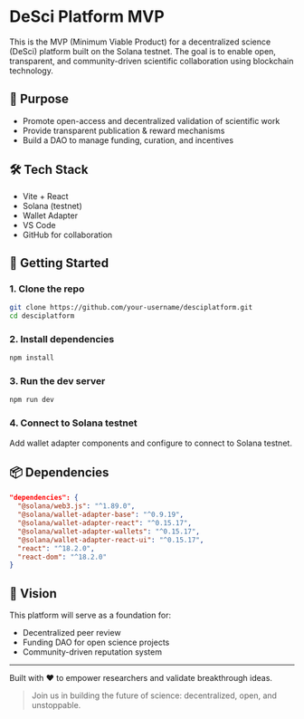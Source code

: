 # DeSci Platform MVP

This is the MVP (Minimum Viable Product) for a decentralized science (DeSci) platform built on the Solana testnet. The goal is to enable open, transparent, and community-driven scientific collaboration using blockchain technology.

## 🔬 Purpose
- Promote open-access and decentralized validation of scientific work
- Provide transparent publication & reward mechanisms
- Build a DAO to manage funding, curation, and incentives

## 🛠 Tech Stack
- Vite + React
- Solana (testnet)
- Wallet Adapter
- VS Code
- GitHub for collaboration

## 🚀 Getting Started

### 1. Clone the repo
```bash
git clone https://github.com/your-username/desciplatform.git
cd desciplatform
```

### 2. Install dependencies
```bash
npm install
```

### 3. Run the dev server
```bash
npm run dev
```

### 4. Connect to Solana testnet
Add wallet adapter components and configure to connect to Solana testnet.

## 📦 Dependencies
```json
"dependencies": {
  "@solana/web3.js": "^1.89.0",
  "@solana/wallet-adapter-base": "^0.9.19",
  "@solana/wallet-adapter-react": "^0.15.17",
  "@solana/wallet-adapter-wallets": "^0.15.17",
  "@solana/wallet-adapter-react-ui": "^0.15.17",
  "react": "^18.2.0",
  "react-dom": "^18.2.0"
}
```

## 🧠 Vision
This platform will serve as a foundation for:
- Decentralized peer review
- Funding DAO for open science projects
- Community-driven reputation system

---
Built with ❤️ to empower researchers and validate breakthrough ideas.

> Join us in building the future of science: decentralized, open, and unstoppable.
